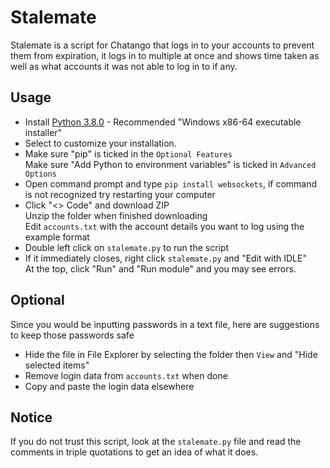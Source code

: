 # Stalemate
Stalemate is a script for Chatango that logs in to your accounts to prevent them from expiration, it logs in to multiple at once and shows time taken as well as what accounts it was not able to log in to if any.

## Usage

- Install [Python 3.8.0](https://www.python.org/downloads/release/python-380/) - Recommended "Windows x86-64 executable installer"
- Select to customize your installation.
- Make sure "pip" is ticked in the `Optional Features`  
  Make sure "Add Python to environment variables" is ticked in `Advanced Options`
- Open command prompt and type `pip install websockets`, if command is not recognized try restarting your computer
- Click "<> Code" and download ZIP  
  Unzip the folder when finished downloading  
  Edit `accounts.txt` with the account details you want to log using the example format
- Double left click on `stalemate.py` to run the script
- If it immediately closes, right click `stalemate.py` and "Edit with IDLE"  
  At the top, click "Run" and "Run module" and you may see errors.

## Optional
Since you would be inputting passwords in a text file, here are suggestions to keep those passwords safe
- Hide the file in File Explorer by selecting the folder then `View` and "Hide selected items"
- Remove login data from `accounts.txt` when done
- Copy and paste the login data elsewhere

## Notice
If you do not trust this script, look at the `stalemate.py` file and read the comments in triple quotations to get an idea of what it does.
